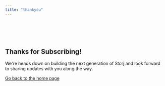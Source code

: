 ```yaml
---
title: "thankyou"
---
```

<section class="section" style="margin-top:100px">
<div class="container">
<div class="spacer35"></div>
<div class="row text-center">
<div class="col-md-6 col-md-offset-3">
<h1>Thanks for Subscribing!</h1>
<p>We're heads down on building the next generation of Storj and look forward to sharing updates with you along the way.</p>
<div class="spacer15"></div>
<a href="http://storj.io/" class="btn btn-lg">Go back to the home page</a>
<div class="spacer50"></div>
<div class="spacer50"></div>
</div>
</div>
</div>
</section>
<div class="spacer100"></div>
<div class="spacer100"></div>
<div class="spacer50"></div>